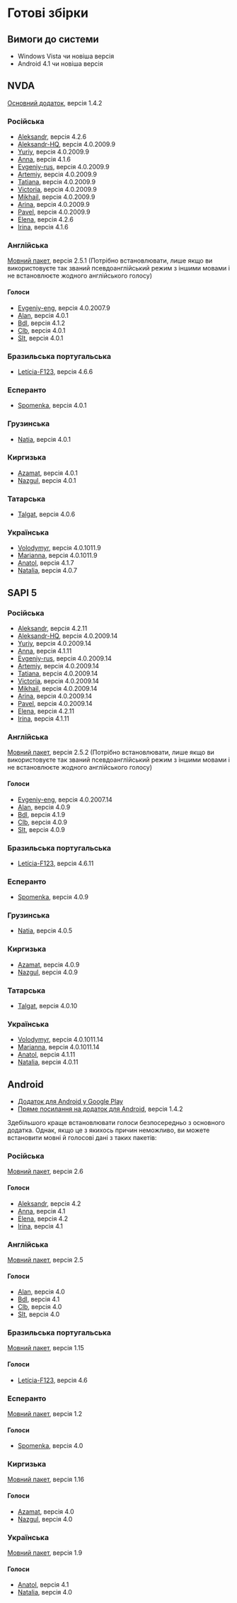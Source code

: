 <!-- markdownlint-disable MD013 -->
# Готові збірки

## Вимоги до системи

* Windows Vista чи новіша версія
* Android 4.1 чи новіша версія

## NVDA

[Основний додаток](https://rhvoice.eu-central-1.linodeobjects.com/RHVoice-1.4.2.nvda-addon), версія 1.4.2

### Російська

* [Aleksandr](https://rhvoice.eu-central-1.linodeobjects.com/RHVoice-voice-Russian-Aleksandr-4.2.6.nvda-addon), версія 4.2.6
* [Aleksandr-HQ](https://rhvoice.su/downloads/?voice=aleksandr-hq&type=nvda), версія 4.0.2009.9
* [Yuriy](https://rhvoice.su/downloads/?voice=yuriy&type=nvda), версія 4.0.2009.9
* [Anna](https://rhvoice.eu-central-1.linodeobjects.com/RHVoice-voice-Russian-Anna-4.1.6.nvda-addon), версія 4.1.6
* [Evgeniy-rus](https://rhvoice.su/downloads/?voice=evgeniy-rus&type=nvda), версія 4.0.2009.9
* [Artemiy](https://rhvoice.su/downloads/?voice=artemiy&type=nvda), версія 4.0.2009.9
* [Tatiana](https://rhvoice.su/downloads/?voice=tatiana&type=nvda), версія 4.0.2009.9
* [Victoria](https://rhvoice.su/downloads/?voice=victoria&type=nvda), версія 4.0.2009.9
* [Mikhail](https://rhvoice.su/downloads/?voice=mikhail&type=nvda), версія 4.0.2009.9
* [Arina](https://rhvoice.su/downloads/?voice=arina&type=nvda), версія 4.0.2009.9
* [Pavel](https://rhvoice.su/downloads/?voice=pavel&type=nvda), версія 4.0.2009.9
* [Elena](https://rhvoice.eu-central-1.linodeobjects.com/RHVoice-voice-Russian-Elena-4.2.6.nvda-addon), версія 4.2.6
* [Irina](https://rhvoice.eu-central-1.linodeobjects.com/RHVoice-voice-Russian-Irina-4.1.6.nvda-addon), версія 4.1.6

### Англійська

[Мовний пакет](https://rhvoice.eu-central-1.linodeobjects.com/RHVoice-language-English-2.5.1.nvda-addon), версія 2.5.1 (Потрібно встановлювати, лише якщо ви використовуєте так званий псевдоанглійський режим з іншими мовами і не встановлюєте жодного англійського голосу)

#### Голоси

* [Evgeniy-eng](https://rhvoice.su/downloads/?voice=evgeniy-eng&type=nvda), версія 4.0.2007.9
* [Alan](https://rhvoice.eu-central-1.linodeobjects.com/RHVoice-voice-English-Alan-4.0.1.nvda-addon), версія 4.0.1
* [Bdl](https://rhvoice.eu-central-1.linodeobjects.com/RHVoice-voice-English-Bdl-4.1.2.nvda-addon), версія 4.1.2
* [Clb](https://rhvoice.eu-central-1.linodeobjects.com/RHVoice-voice-English-Clb-4.0.1.nvda-addon), версія 4.0.1
* [Slt](https://rhvoice.eu-central-1.linodeobjects.com/RHVoice-voice-English-Slt-4.0.1.nvda-addon), версія 4.0.1

### Бразильська португальська

* [Letícia-F123](https://f123.org/leticia/download/Windows/RHVoice-Brazilian-Portuguese-voice-Leticia-F123-4.6.6.nvda-addon), версія 4.6.6

### Есперанто

* [Spomenka](https://rhvoice.eu-central-1.linodeobjects.com/RHVoice-voice-Esperanto-Spomenka-4.0.1.nvda-addon), версія 4.0.1

### Грузинська

* [Natia](http://blindaid.ge/files/nvda/RHVoice-voice-Georgian-Natia-4.0.1.nvda-addon), версія 4.0.1

### Киргизька

* [Azamat](https://rhvoice.eu-central-1.linodeobjects.com/RHVoice-voice-Kyrgyz-Azamat-4.0.1.nvda-addon), версія 4.0.1
* [Nazgul](https://rhvoice.eu-central-1.linodeobjects.com/RHVoice-voice-Kyrgyz-Nazgul-4.0.1.nvda-addon), версія 4.0.1

### Татарська

* [Talgat](https://drive.google.com/open?id=1sgQMfjTywZudiLJeLS39Rl4GY3-eG6JM), версія 4.0.6

### Українська

* [Volodymyr](https://rhvoice.su/downloads/?voice=volodymyr&type=nvda), версія 4.0.1011.9
* [Marianna](https://rhvoice.su/downloads/?voice=marianna&type=nvda), версія 4.0.1011.9
* [Anatol](https://rhvoice.eu-central-1.linodeobjects.com/RHVoice-voice-Ukrainian-Anatol-4.1.7.nvda-addon), версія 4.1.7
* [Natalia](https://rhvoice.eu-central-1.linodeobjects.com/RHVoice-voice-Ukrainian-Natalia-4.0.7.nvda-addon), версія 4.0.7

## SAPI 5

### Російська

* [Aleksandr](https://rhvoice.eu-central-1.linodeobjects.com/RHVoice-voice-Russian-Aleksandr-v4.2.11-setup.exe), версія 4.2.11
* [Aleksandr-HQ](https://rhvoice.su/downloads/?voice=aleksandr-hq&type=sapi), версія 4.0.2009.14
* [Yuriy](https://rhvoice.su/downloads/?voice=yuriy&type=sapi), версія 4.0.2009.14
* [Anna](https://rhvoice.eu-central-1.linodeobjects.com/RHVoice-voice-Russian-Anna-v4.1.11-setup.exe), версія 4.1.11
* [Evgeniy-rus](https://rhvoice.su/downloads/?voice=evgeniy-rus&type=sapi), версія 4.0.2009.14
* [Artemiy](https://rhvoice.su/downloads/?voice=artemiy&type=sapi), версія 4.0.2009.14
* [Tatiana](https://rhvoice.su/downloads/?voice=tatiana&type=sapi), версія 4.0.2009.14
* [Victoria](https://rhvoice.su/downloads/?voice=victoria&type=sapi), версія 4.0.2009.14
* [Mikhail](https://rhvoice.su/downloads/?voice=mikhail&type=sapi), версія 4.0.2009.14
* [Arina](https://rhvoice.su/downloads/?voice=arina&type=sapi), версія 4.0.2009.14
* [Pavel](https://rhvoice.su/downloads/?voice=arina&type=sapi), версія 4.0.2009.14
* [Elena](https://rhvoice.eu-central-1.linodeobjects.com/RHVoice-voice-Russian-Elena-v4.2.11-setup.exe), версія 4.2.11
* [Irina](https://rhvoice.eu-central-1.linodeobjects.com/RHVoice-voice-Russian-Irina-v4.1.11-setup.exe), версія 4.1.11

### Англійська

[Мовний пакет](https://rhvoice.eu-central-1.linodeobjects.com/RHVoice-language-English-v2.5.2-setup.msi), версія 2.5.2 (Потрібно встановлювати, лише якщо ви використовуєте так званий псевдоанглійський режим з іншими мовами і не встановлюєте жодного англійського голосу)

#### Голоси

* [Evgeniy-eng](https://rhvoice.su/downloads/?voice=evgeniy-eng&type=sapi), версія 4.0.2007.14
* [Alan](https://rhvoice.eu-central-1.linodeobjects.com/RHVoice-voice-English-Alan-v4.0.9-setup.exe), версія 4.0.9
* [Bdl](https://rhvoice.eu-central-1.linodeobjects.com/RHVoice-voice-English-Bdl-v4.1.9-setup.exe), версія 4.1.9
* [Clb](https://rhvoice.eu-central-1.linodeobjects.com/RHVoice-voice-English-Clb-v4.0.9-setup.exe), версія 4.0.9
* [Slt](https://rhvoice.eu-central-1.linodeobjects.com/RHVoice-voice-English-Slt-v4.0.9-setup.exe), версія 4.0.9

### Бразильська португальська

* [Letícia-F123](https://f123.org/leticia/download/Windows/RHVoice-Brazilian-Portuguese-voice-Leticia-F123-v4.6.11-setup.exe), версія 4.6.11

### Есперанто

* [Spomenka](https://rhvoice.eu-central-1.linodeobjects.com/RHVoice-voice-Esperanto-Spomenka-v4.0.9-setup.exe), версія 4.0.9

### Грузинська

* [Natia](http://blindaid.ge/files/sapi/RHVoice-voice-Georgian-Natia-v4.0.5-setup.exe), версія 4.0.5

### Киргизька

* [Azamat](https://rhvoice.eu-central-1.linodeobjects.com/RHVoice-voice-Kyrgyz-Azamat-v4.0.9-setup.exe), версія 4.0.9
* [Nazgul](https://rhvoice.eu-central-1.linodeobjects.com/RHVoice-voice-Kyrgyz-Nazgul-v4.0.9-setup.exe), версія 4.0.9

### Татарська

* [Talgat](https://drive.google.com/open?id=1pfCAMMa9K_OuPwczh-vDv__igRjRfnwO), версія 4.0.10

### Українська

* [Volodymyr](https://rhvoice.su/downloads/?voice=volodymyr&type=sapi), версія 4.0.1011.14
* [Marianna](https://rhvoice.su/downloads/?voice=marianna&type=sapi), версія 4.0.1011.14
* [Anatol](https://rhvoice.eu-central-1.linodeobjects.com/RHVoice-voice-Ukrainian-Anatol-v4.1.11-setup.exe), версія 4.1.11
* [Natalia](https://rhvoice.eu-central-1.linodeobjects.com/RHVoice-voice-Ukrainian-Natalia-v4.0.11-setup.exe), версія 4.0.11

## Android

* [Додаток для Android у Google Play](https://play.google.com/store/apps/details?id=com.github.olga_yakovleva.rhvoice.android)
* [Пряме посилання на додаток для Android](https://rhvoice.eu-central-1.linodeobjects.com/RHVoice-v1.4.2.apk), версія 1.4.2

Здебільшого краще встановлювати голоси безпосередньо з основного додатка. Однак, якщо це з якихось причин неможливо, ви можете встановити мовні й голосові дані з таких пакетів:

### Російська

[Мовний пакет](https://rhvoice.eu-central-1.linodeobjects.com/RHVoice-language-Russian-v2.6.apk), версія 2.6

#### Голоси

* [Aleksandr](https://rhvoice.eu-central-1.linodeobjects.com/RHVoice-voice-Russian-Aleksandr-v4.2.apk), версія 4.2
* [Anna](https://rhvoice.eu-central-1.linodeobjects.com/RHVoice-voice-Russian-Anna-v4.1.apk), версія 4.1
* [Elena](https://rhvoice.eu-central-1.linodeobjects.com/RHVoice-voice-Russian-Elena-v4.2.apk), версія 4.2
* [Irina](https://rhvoice.eu-central-1.linodeobjects.com/RHVoice-voice-Russian-Irina-v4.1.apk), версія 4.1

### Англійська

[Мовний пакет](https://rhvoice.eu-central-1.linodeobjects.com/RHVoice-language-English-v2.5.apk), версія 2.5

#### Голоси

* [Alan](https://rhvoice.eu-central-1.linodeobjects.com/RHVoice-voice-English-Alan-v4.0.apk), версія 4.0
* [Bdl](https://rhvoice.eu-central-1.linodeobjects.com/RHVoice-voice-English-Bdl-v4.1.apk), версія 4.1
* [Clb](https://rhvoice.eu-central-1.linodeobjects.com/RHVoice-voice-English-Clb-v4.0.apk), версія 4.0
* [Slt](https://rhvoice.eu-central-1.linodeobjects.com/RHVoice-voice-English-Slt-v4.0.apk), версія 4.0

### Бразильська португальська

[Мовний пакет](https://rhvoice.eu-central-1.linodeobjects.com/RHVoice-F123-Brazilian-Portuguese-language-v1.15.apk), версія 1.15

#### Голоси

* [Letícia-F123](https://f123.org/leticia/download/Android/apk/RHVoice-Brazilian-Portuguese-voice-Leticia-F123-v4.6.apk), версія 4.6

### Есперанто

[Мовний пакет](https://rhvoice.eu-central-1.linodeobjects.com/RHVoice-language-Esperanto-v1.2.apk), версія 1.2

#### Голоси

* [Spomenka](https://rhvoice.eu-central-1.linodeobjects.com/RHVoice-voice-Esperanto-Spomenka-v4.0.apk), версія 4.0

### Киргизька

[Мовний пакет](https://rhvoice.eu-central-1.linodeobjects.com/RHVoice-language-Kyrgyz-v1.16.apk), версія 1.16

#### Голоси

* [Azamat](https://rhvoice.eu-central-1.linodeobjects.com/RHVoice-voice-Kyrgyz-Azamat-v4.0.apk), версія 4.0
* [Nazgul](https://rhvoice.eu-central-1.linodeobjects.com/RHVoice-voice-Kyrgyz-Nazgul-v4.0.apk), версія 4.0

### Українська

[Мовний пакет](https://rhvoice.eu-central-1.linodeobjects.com/RHVoice-language-Ukrainian-v1.9.apk), версія 1.9

#### Голоси

* [Anatol](https://rhvoice.eu-central-1.linodeobjects.com/RHVoice-voice-Ukrainian-Anatol-v4.1.apk), версія 4.1
* [Natalia](https://rhvoice.eu-central-1.linodeobjects.com/RHVoice-voice-Ukrainian-Natalia-v4.0.apk), версія 4.0
